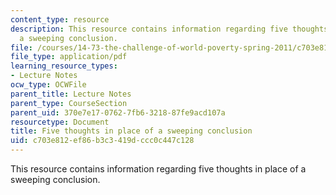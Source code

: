 ```yaml
---
content_type: resource
description: This resource contains information regarding five thoughts in place of
  a sweeping conclusion.
file: /courses/14-73-the-challenge-of-world-poverty-spring-2011/c703e812ef86b3c3419dccc0c447c128_MIT14_73S11_Lec26_slides.pdf
file_type: application/pdf
learning_resource_types:
- Lecture Notes
ocw_type: OCWFile
parent_title: Lecture Notes
parent_type: CourseSection
parent_uid: 370e7e17-0762-7fb6-3218-87fe9acd107a
resourcetype: Document
title: Five thoughts in place of a sweeping conclusion
uid: c703e812-ef86-b3c3-419d-ccc0c447c128
---
```

This resource contains information regarding five thoughts in place of a sweeping conclusion.

